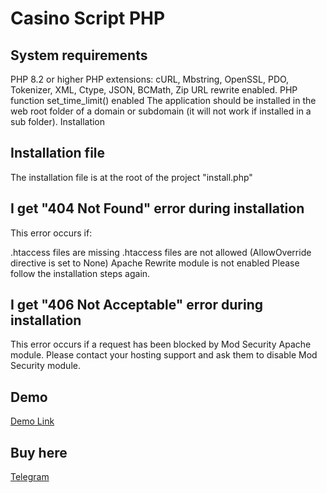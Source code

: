 # Casino Script PHP
## System requirements
PHP 8.2 or higher
PHP extensions: cURL, Mbstring, OpenSSL, PDO, Tokenizer, XML, Ctype, JSON, BCMath, Zip
URL rewrite enabled.
PHP function set_time_limit() enabled
The application should be installed in the web root folder of a domain or subdomain (it will not work if installed in a sub folder).
Installation

## Installation file
The installation file is at the root of the project "install.php"

## I get "404 Not Found" error during installation
This error occurs if:

.htaccess files are missing
.htaccess files are not allowed (AllowOverride directive is set to None)
Apache Rewrite module is not enabled
Please follow the installation steps again.

## I get "406 Not Acceptable" error during installation
This error occurs if a request has been blocked by Mod Security Apache module. Please contact your hosting support and ask them to disable Mod Security module.

## Demo
[Demo Link](https://demo.1stake.app/)

## Buy here
[Telegram](https://t.me/dogmaticallycorrect)
